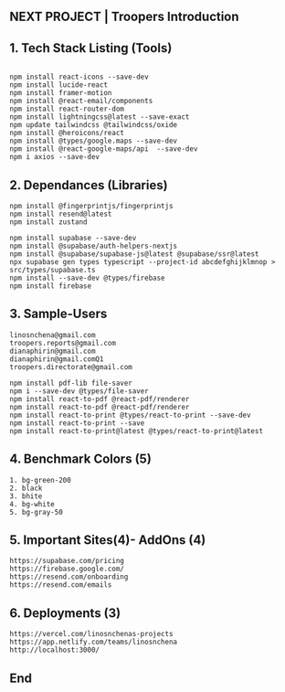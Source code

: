 ## NEXT PROJECT | Troopers Introduction

## 1. Tech Stack Listing (Tools)

```

npm install react-icons --save-dev
npm install lucide-react
npm install framer-motion
npm install @react-email/components
npm install react-router-dom
npm install lightningcss@latest --save-exact
npm update tailwindcss @tailwindcss/oxide
npm install @heroicons/react
npm install @types/google.maps --save-dev
npm install @react-google-maps/api  --save-dev
npm i axios --save-dev

```

## 2. Dependances (Libraries)

```
npm install @fingerprintjs/fingerprintjs
npm install resend@latest
npm install zustand

npm install supabase --save-dev
npm install @supabase/auth-helpers-nextjs
npm install @supabase/supabase-js@latest @supabase/ssr@latest
npx supabase gen types typescript --project-id abcdefghijklmnop > src/types/supabase.ts
npm install --save-dev @types/firebase
npm install firebase
```

## 3. Sample-Users

```
linosnchena@gmail.com
troopers.reports@gmail.com
dianaphirin@gmail.com
dianaphirin@gmail.comQ1
troopers.directorate@gmail.com

npm install pdf-lib file-saver
npm i --save-dev @types/file-saver
npm install react-to-pdf @react-pdf/renderer
npm install react-to-pdf @react-pdf/renderer
npm install react-to-print @types/react-to-print --save-dev
npm install react-to-print --save
npm install react-to-print@latest @types/react-to-print@latest

```

## 4. Benchmark Colors (5)

```
1. bg-green-200
2. black
3. bhite
4. bg-white
5. bg-gray-50
```

## 5. Important Sites(4)- AddOns (4)

```
https://supabase.com/pricing
https://firebase.google.com/
https://resend.com/onboarding
https://resend.com/emails

```

## 6. Deployments (3)

```
https://vercel.com/linosnchenas-projects
https://app.netlify.com/teams/linosnchena
http://localhost:3000/

```

## End
